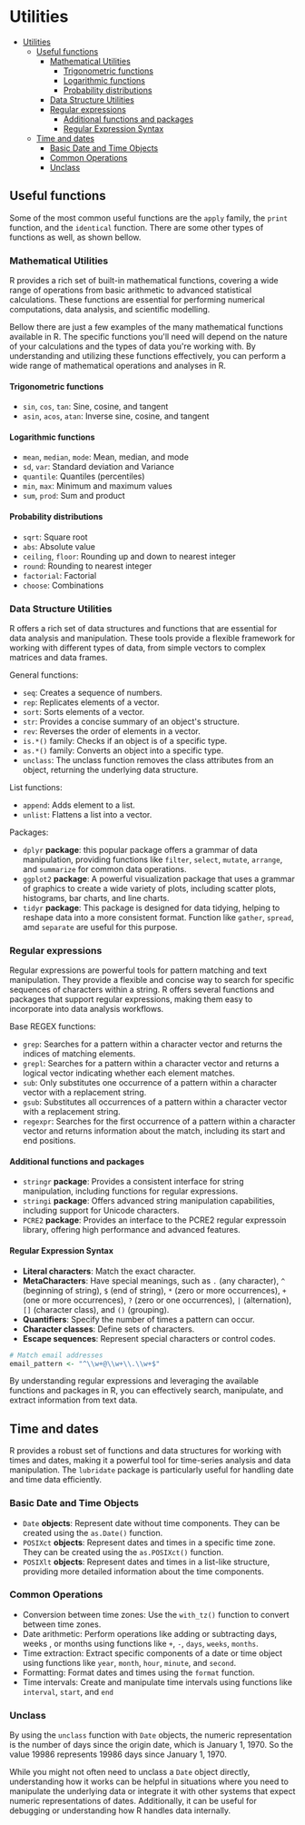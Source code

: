 # Utilities

- [Utilities](#utilities)
  - [Useful functions](#useful-functions)
    - [Mathematical Utilities](#mathematical-utilities)
      - [Trigonometric functions](#trigonometric-functions)
      - [Logarithmic functions](#logarithmic-functions)
      - [Probability distributions](#probability-distributions)
    - [Data Structure Utilities](#data-structure-utilities)
    - [Regular expressions](#regular-expressions)
      - [Additional functions and packages](#additional-functions-and-packages)
      - [Regular Expression Syntax](#regular-expression-syntax)
  - [Time and dates](#time-and-dates)
    - [Basic Date and Time Objects](#basic-date-and-time-objects)
    - [Common Operations](#common-operations)
    - [Unclass](#unclass)

## Useful functions

Some of the most common useful functions are the `apply` family, the `print` function, and the `identical` function. There are some other types of functions as well, as shown bellow.

### Mathematical Utilities

R provides a rich set of built-in mathematical functions, covering a wide range of operations from basic arithmetic to advanced statistical calculations. These functions are essential for performing numerical computations, data analysis, and scientific modelling.

Bellow there are just a few examples of the many mathematical functions available in R. The specific functions you'll need will depend on the nature of your calculations and the types of data you're working with. By understanding and utilizing these functions effectively, you can perform a wide range of mathematical operations and analyses in R.

#### Trigonometric functions

- `sin`, `cos`, `tan`: Sine, cosine, and tangent
- `asin`, `acos`, `atan`: Inverse sine, cosine, and tangent

#### Logarithmic functions

- `mean`, `median`, `mode`: Mean, median, and mode
- `sd`, `var`: Standard deviation and Variance
- `quantile`: Quantiles (percentiles)
- `min`, `max`: Minimum and maximum values
- `sum`, `prod`: Sum and product

#### Probability distributions

- `sqrt`: Square root
- `abs`: Absolute value
- `ceiling`, `floor`: Rounding up and down to nearest integer
- `round`: Rounding to nearest integer
- `factorial`: Factorial
- `choose`: Combinations

### Data Structure Utilities

R offers a rich set of data structures and functions that are essential for data analysis and manipulation. These tools provide a flexible framework for working with different types of data, from simple vectors to complex matrices and data frames.

General functions:

- `seq`: Creates a sequence of numbers.
- `rep`: Replicates elements of a vector.
- `sort`: Sorts elements of a vector.
- `str`: Provides a concise summary of an object's structure.
- `rev`: Reverses the order of elements in a vector.
- `is.*()` family: Checks if an object is of a specific type.
- `as.*()` family: Converts an object into a specific type.
- `unclass`: The unclass function removes the class attributes from an object, returning the underlying data structure.

List functions:

- `append`: Adds element to a list.
- `unlist`: Flattens a list into a vector.

Packages:

- `dplyr` **package**: this popular package offers a grammar of data manipulation, providing functions like `filter`, `select`, `mutate`, `arrange`, and `summarize` for common data operations.
- `ggplot2` **package**: A powerful visualization package that uses a grammar of graphics to create a wide variety of plots, including scatter plots, histograms, bar charts, and line charts.
- `tidyr` **package**: This package is designed for data tidying, helping to reshape data into a more consistent format. Function like `gather`, `spread`, amd `separate` are useful for this purpose.

### Regular expressions

Regular expressions are powerful tools for pattern matching and text manipulation. They provide a flexible and concise way to search for specific sequences of characters within a string. R offers several functions and packages that support regular expressions, making them easy to incorporate into data analysis workflows.

Base REGEX functions:

- `grep`: Searches for a pattern within a character vector and returns the indices of matching elements.
- `grepl`: Searches for a pattern within a character vector and returns a logical vector indicating whether each element matches.
- `sub`: Only substitutes one occurrence of a pattern within a character vector with a replacement string.
- `gsub`: Substitutes all occurrences of a pattern within a character vector with a replacement string.
- `regexpr`: Searches for the first occurrence of a pattern within a character vector and returns information about the match, including its start and end positions.

#### Additional functions and packages

- `stringr` **package**: Provides a consistent interface for string manipulation, including functions for regular expressions.
- `stringi` **package**: Offers advanced string manipulation capabilities, including support for Unicode characters.
- `PCRE2` **package**: Provides an interface to the PCRE2 regular expressoin library, offering high performance and advanced features.

#### Regular Expression Syntax

- **Literal characters**: Match the exact character.
- **MetaCharacters**: Have special meanings, such as `.` (any character), `^` (beginning of string), `$` (end of string), `*` (zero or more occurrences), `+` (one or more occurrences), `?` (zero or one occurrences), `|` (alternation), `[]` (character class), and `()` (grouping).
- **Quantifiers**: Specify the number of times a pattern can occur.
- **Character classes**: Define sets of characters.
- **Escape sequences**: Represent special characters or control codes.

```R
# Match email addresses
email_pattern <- "^\\w+@\\w+\\.\\w+$"
```

By understanding regular expressions and leveraging the available functions and packages in R, you can effectively search, manipulate, and extract information from text data.

## Time and dates

R provides a robust set of functions and data structures for working with times and dates, making it a powerful tool for time-series analysis and data manipulation. The `lubridate` package is particularly useful for handling date and time data efficiently.

### Basic Date and Time Objects

- `Date` **objects**: Represent date without time components. They can be created using the `as.Date()` function.
- `POSIXct` **objects**: Represent dates and times in a specific time zone. They can be created using the `as.POSIXct()` function.
- `POSIXlt` **objects**: Represent dates and times in a list-like structure, providing more detailed information about the time components.

### Common Operations

- Conversion between time zones: Use the `with_tz()` function to convert between time zones.
- Date arithmetic: Perform operations like adding or subtracting days, weeks , or months using functions like `+`, `-`, `days`, `weeks`, `months`.
- Time extraction: Extract specific components of a date or time object using functions like `year`, `month`, `hour`, `minute`, and `second`.
- Formatting: Format dates and times using the `format` function.
- Time intervals: Create and manipulate time intervals using functions like `interval`, `start`, and `end`

### Unclass

By using the `unclass` function with `Date` objects, the numeric representation is the number of days since the origin date, which is January 1, 1970. So the value 19986 represents 19986 days since January 1, 1970.

While you might not often need to unclass a `Date` object directly, understanding how it works can be helpful in situations where you need to manipulate the underlying data or integrate it with other systems that expect numeric representations of dates. Additionally, it can be useful for debugging or understanding how R handles data internally.
